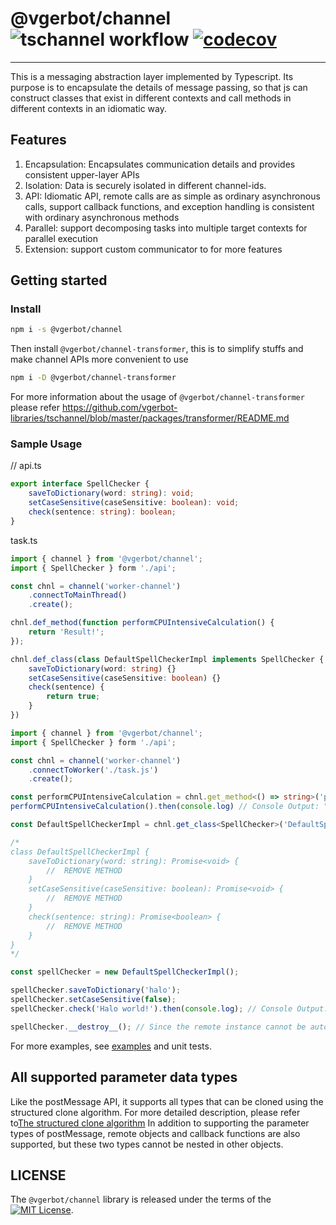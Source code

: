 # @vgerbot/channel ![tschannel workflow](https://github.com/y1j2x34/channel-ts/actions/workflows/runtest.yml/badge.svg) [![codecov](https://codecov.io/gh/vgerbot-libraries/tschannel/branch/master/graph/badge.svg?token=fPomBmOknB)](https://codecov.io/gh/vgerbot-libraries/tschannel)

---

This is a messaging abstraction layer implemented by Typescript. Its purpose is to encapsulate the details of message passing, so that js can construct classes that exist in different contexts and call methods in different contexts in an idiomatic way.

## Features

1. Encapsulation: Encapsulates communication details and provides consistent upper-layer APIs
2. Isolation: Data is securely isolated in different channel-ids.
3. API: Idiomatic API, remote calls are as simple as ordinary asynchronous calls, support callback functions, and exception handling is consistent with ordinary asynchronous methods
4. Parallel: support decomposing tasks into multiple target contexts for parallel execution
5. Extension: support custom communicator to for more features

## Getting started

### Install

```sh
npm i -s @vgerbot/channel
```

Then install `@vgerbot/channel-transformer`, this is to simplify stuffs and make channel APIs more convenient to use

```sh
npm i -D @vgerbot/channel-transformer
```

For more information about the usage of `@vgerbot/channel-transformer` please refer <https://github.com/vgerbot-libraries/tschannel/blob/master/packages/transformer/README.md>

### Sample Usage

// api.ts
```ts
export interface SpellChecker {
    saveToDictionary(word: string): void;
    setCaseSensitive(caseSensitive: boolean): void;
    check(sentence: string): boolean;
}
```

task.ts
```ts
import { channel } from '@vgerbot/channel';
import { SpellChecker } form './api';

const chnl = channel('worker-channel')
    .connectToMainThread()
    .create();

chnl.def_method(function performCPUIntensiveCalculation() {
    return 'Result!';
});

chnl.def_class(class DefaultSpellCheckerImpl implements SpellChecker {
    saveToDictionary(word: string) {}
    setCaseSensitive(caseSensitive: boolean) {}
    check(sentence) {
        return true;
    }
})
```

```ts
import { channel } from '@vgerbot/channel';
import { SpellChecker } form './api';

const chnl = channel('worker-channel')
    .connectToWorker('./task.js')
    .create();

const performCPUIntensiveCalculation = chnl.get_method<() => string>('performCPUIntensiveCalculation');
performCPUIntensiveCalculation().then(console.log) // Console Output: "Result!"

const DefaultSpellCheckerImpl = chnl.get_class<SpellChecker>('DefaultSpellCheckerImpl');

/*
class DefaultSpellCheckerImpl {
    saveToDictionary(word: string): Promise<void> {
        //  REMOVE METHOD
    }
    setCaseSensitive(caseSensitive: boolean): Promise<void> {
        //  REMOVE METHOD
    }
    check(sentence: string): Promise<boolean> {
        //  REMOVE METHOD
    }
}
*/

const spellChecker = new DefaultSpellCheckerImpl();

spellChecker.saveToDictionary('halo');
spellChecker.setCaseSensitive(false);
spellChecker.check('Halo world!').then(console.log); // Console Output: true

spellChecker.__destroy__(); // Since the remote instance cannot be automatically cleared by the GC, it must be destroyed manually.
```

For more examples, see [examples](https://github.com/vgerbot-libraries/tschannel/tree/master/packages/examples) and unit tests.

## All supported parameter data types

Like the postMessage API, it supports all types that can be cloned using the structured clone algorithm. For more detailed description, please refer to[The structured clone algorithm](https://developer.mozilla.org/en-US/docs/Web/API/Web_Workers_API/Structured_clone_algorithm)
In addition to supporting the parameter types of postMessage, remote objects and callback functions are also supported, but these two types cannot be nested in other objects.


## LICENSE

The `@vgerbot/channel` library is released under the terms of the [![MIT License](https://badgen.net/github/license/y1j2x34/tschannel)](https://github.com/y1j2x34/tschannel/blob/master/LICENSE).
